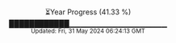 <p align="center">
⏳Year Progress (41.33 %) <br>
████████████▁▁▁▁▁▁▁▁▁▁▁▁▁▁▁▁▁▁ <br>
<sub>Updated: Fri, 31 May 2024 06:24:13 GMT</sub>
</p>

